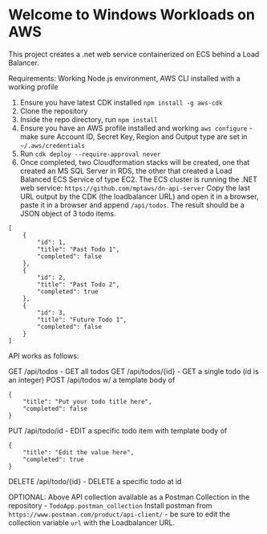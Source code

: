 # Welcome to Windows Workloads on AWS

This project creates a .net web service containerized on ECS behind a Load Balancer.

Requirements: Working Node.js environment, AWS CLI installed with a working profile

1) Ensure you have latest CDK installed `npm install -g aws-cdk`
2) Clone the repository
3) Inside the repo directory, run `npm install`
4) Ensure you have an AWS profile installed and working `aws configure` - make sure Account ID, Secret Key, Region and Output type are set in `~/.aws/credentials`
5) Run `cdk deploy --require-approval never`
6) Once completed, two Cloudformation stacks will be created, one that created an MS SQL Server in RDS, the other that created a Load Balanced ECS Service of type EC2.
The ECS cluster is running the .NET web service: `https://github.com/mptaws/dn-api-server`
Copy the last URL output by the CDK (the loadbalancer URL) and open it in a browser, paste it in a browser and append `/api/todos`.   The result should be a JSON object of 3 todo items.

```
[
    {
        "id": 1,
        "title": "Past Todo 1",
        "completed": false
    },
    {
        "id": 2,
        "title": "Past Todo 2",
        "completed": true
    },
    {
        "id": 3,
        "title": "Future Todo 1",
        "completed": false
    }
]
```

API works as follows:

GET /api/todos - GET all todos
GET /api/todos/{id} - GET a single todo (id is an integer)
POST /api/todos w/ a template body of
```
{
    "title": "Put your todo title here",
    "completed": false
}
```

PUT /api/todo/id - EDIT a specific todo item with template body of
```
{
    "title": "Edit the value here",
    "completed": true
}
```

DELETE /api/todo/{id} - DELETE a specific todo at id

OPTIONAL:
Above API collection available as a Postman Collection in the repository - `TodoApp.postman_collection`
Install postman from `https://www.postman.com/product/api-client/` - be sure to edit the collection variable `url` with the Loadbalancer URL.

